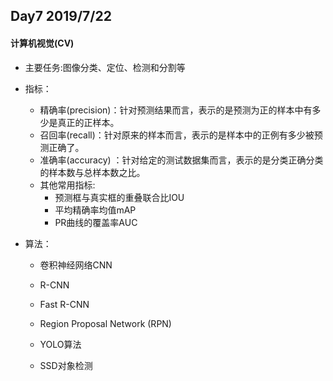 ## Day7 2019/7/22

#### 计算机视觉(CV)

- 主要任务:图像分类、定位、检测和分割等

- 指标：

  - 精确率(precision)：针对预测结果而言，表示的是预测为正的样本中有多少是真正的正样本。
  - 召回率(recall)：针对原来的样本而言，表示的是样本中的正例有多少被预测正确了。
  - 准确率(accuracy) ：针对给定的测试数据集而言，表示的是分类正确分类的样本数与总样本数之比。
  - 其他常用指标:
    - 预测框与真实框的重叠联合比IOU
    - 平均精确率均值mAP
    - PR曲线的覆盖率AUC

- 算法：

  - 卷积神经网络CNN

  - R-CNN

  - Fast R-CNN

  - Region Proposal Network (RPN)

  - YOLO算法

  - SSD对象检测

    
